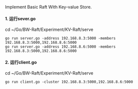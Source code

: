 Implement Basic Raft With Key-value Store.
#### 1. 运行sever.go
cd ~/Go/BW-Raft/Experiment/KV-Raft/serve
```shell script
go run server.go -address 192.168.8.3:5000 -members 192.168.8.3:5000,192.168.8.6:5000
go run server.go -address 192.168.8.6:5000 -members 192.168.8.3:5000,192.168.8.6:5000
```
#### 2. 运行client.go
cd ~/Go/BW-Raft/Experiment/KV-Raft/serve
```shell script
go run client.go -cluster 192.168.8.3:5000,192.168.8.6:5000
```